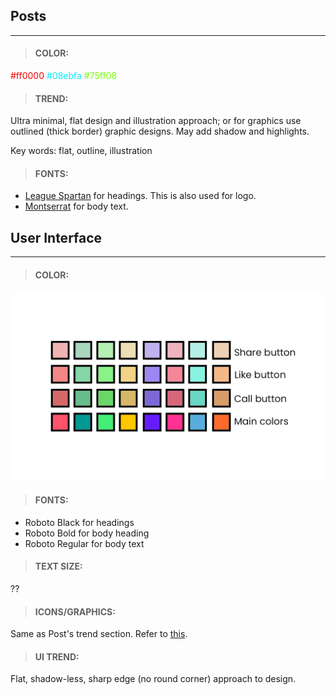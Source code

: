 ## **Posts**
---
> #### COLOR:
<span style="color:#ff0000">#ff0000</span>
<span style="color:#08ebfa">#08ebfa</span>
<span style="color:#75ff08">#75ff08</span>

> #### TREND:
Ultra minimal, flat design and illustration approach; or for graphics use outlined (thick border) graphic designs. May add shadow and highlights.

Key words: flat, outline, illustration

> #### FONTS:
* [League Spartan](https://www.fontsquirrel.com/fonts/league-spartan) for headings. This is also used for logo.
* [Montserrat](https://fonts.google.com/specimen/Montserrat) for body text.

## **User Interface**
---
> #### COLOR:
![](https://raw.githubusercontent.com/Corbe30/CureShare-Design-System/main/Color%20Palette.png)

> #### FONTS:
* Roboto Black for headings
* Roboto Bold for body heading
* Roboto Regular for body text

> #### TEXT SIZE:
??

> #### ICONS/GRAPHICS:
Same as Post's trend section. Refer to [this](https://i.pinimg.com/564x/3c/f4/01/3cf401bc9b9dfec9d4763cf5875d9ab0.jpg).

> #### UI TREND:
Flat, shadow-less, sharp edge (no round corner) approach to design. 